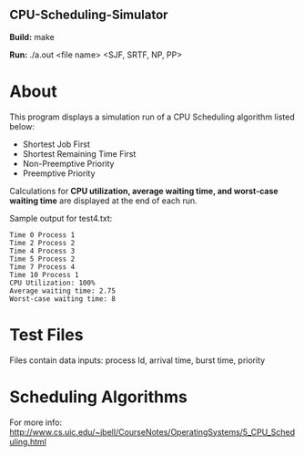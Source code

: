 ## CPU-Scheduling-Simulator ##

**Build:**	make

  **Run:**	./a.out &lt;file name&gt; &lt;SJF, SRTF, NP, PP&gt;

# About #
This program displays a simulation run of a CPU Scheduling algorithm listed below:

- Shortest Job First 
- Shortest Remaining Time First
- Non-Preemptive Priority
- Preemptive Priority

Calculations for **CPU utilization, average waiting time, and worst-case  waiting time** are displayed at the end of each run. 

Sample output for test4.txt:

	Time 0 Process 1
	Time 2 Process 2
	Time 4 Process 3
	Time 5 Process 2
	Time 7 Process 4
	Time 10 Process 1
	CPU Utilization: 100%
	Average waiting time: 2.75
	Worst-case waiting time: 8

# Test Files #
Files contain data inputs: process Id, arrival time, burst time, priority
# Scheduling Algorithms #

For more info: 
http://www.cs.uic.edu/~jbell/CourseNotes/OperatingSystems/5_CPU_Scheduling.html

